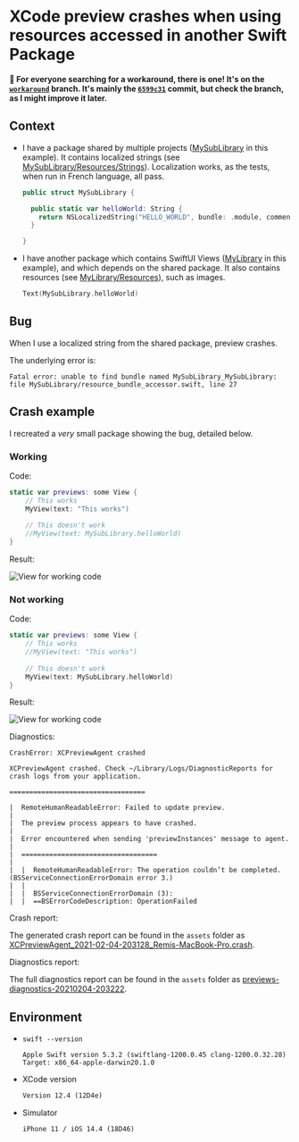 # XCode preview crashes when using resources accessed in another Swift Package

**🚨 For everyone searching for a workaround, there is one!
It's on the [`workaround`](https://github.com/RemiBardon/xcode-preview-spm-resources-bug/tree/workaround) branch.
It's mainly the [`6599c31`](https://github.com/RemiBardon/xcode-preview-spm-resources-bug/commit/6599c31af1c49fe884e2b84149043aee51aca031) commit,
but check the branch, as I might improve it later.**

## Context

- I have a package shared by multiple projects ([MySubLibrary](MySubLibrary/) in this example). It contains localized strings (see [MySubLibrary/Resources/Strings](MySubLibrary/Sources/MySubLibrary/Resources/Strings/)). Localization works, as the tests, when run in French language, all pass.

  ```swift
  public struct MySubLibrary {

    public static var helloWorld: String {
      return NSLocalizedString("HELLO_WORLD", bundle: .module, comment: "Hello world sentence")
    }

  }
  ```

- I have another package which contains SwiftUI Views ([MyLibrary](MyLibrary/) in this example), and which depends on the shared package. It also contains resources (see [MyLibrary/Resources](MyLibrary/Sources/MyLibrary/Resources/)), such as images.

  ```swift
  Text(MySubLibrary.helloWorld)
  ```

## Bug

When I use a localized string from the shared package, preview crashes.

The underlying error is:

```text
Fatal error: unable to find bundle named MySubLibrary_MySubLibrary: file MySubLibrary/resource_bundle_accessor.swift, line 27
```

## Crash example

I recreated a *very* small package showing the bug, detailed below.

### Working

Code:

```swift
static var previews: some View {
    // This works
    MyView(text: "This works")
    
    // This doesn't work
    //MyView(text: MySubLibrary.helloWorld)
}
```

Result:

![View for working code](assets/working.png)

### Not working

Code:

```swift
static var previews: some View {
    // This works
    //MyView(text: "This works")
    
    // This doesn't work
    MyView(text: MySubLibrary.helloWorld)
}
```

Result:

![View for working code](assets/not-working.png)

Diagnostics:

```text
CrashError: XCPreviewAgent crashed

XCPreviewAgent crashed. Check ~/Library/Logs/DiagnosticReports for crash logs from your application.

==================================

|  RemoteHumanReadableError: Failed to update preview.
|  
|  The preview process appears to have crashed.
|  
|  Error encountered when sending 'previewInstances' message to agent.
|  
|  ==================================
|  
|  |  RemoteHumanReadableError: The operation couldn’t be completed. (BSServiceConnectionErrorDomain error 3.)
|  |  
|  |  BSServiceConnectionErrorDomain (3):
|  |  ==BSErrorCodeDescription: OperationFailed
```

Crash report:

The generated crash report can be found in the `assets` folder as [XCPreviewAgent_2021-02-04-203128_Remis-MacBook-Pro.crash](assets/XCPreviewAgent_2021-02-04-203128_Remis-MacBook-Pro.crash).

Diagnostics report:

The full diagnostics report can be found in the `assets` folder as [previews-diagnostics-20210204-203222](assets/previews-diagnostics-20210204-203222/).

## Environment

- `swift --version`

  ```text
  Apple Swift version 5.3.2 (swiftlang-1200.0.45 clang-1200.0.32.28)
  Target: x86_64-apple-darwin20.1.0
  ```

- XCode version

  ```txt
  Version 12.4 (12D4e)
  ```

- Simulator

  ```txt
  iPhone 11 / iOS 14.4 (18D46)
  ```
